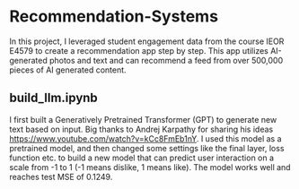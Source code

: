 # Recommendation-Systems
In this project, I leveraged student engagement data from the course IEOR E4579 to create a recommendation app step by step. This app utilizes AI-generated photos and text and can recommend a feed from over 500,000 pieces of AI generated content.

## build_llm.ipynb
I first built a Generatively Pretrained Transformer (GPT) to generate new text based on input. Big thanks to Andrej Karpathy for sharing his ideas https://www.youtube.com/watch?v=kCc8FmEb1nY. I used this model as a pretrained model, and then changed some settings like the final layer, loss function etc. to build a new model that can predict user interaction on a scale from -1 to 1 (-1 means dislike, 1 means like). The model works well and reaches test MSE of 0.1249.

